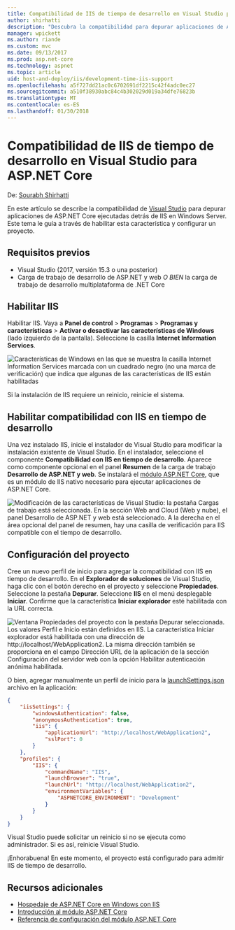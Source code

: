 ```yaml
---
title: Compatibilidad de IIS de tiempo de desarrollo en Visual Studio para ASP.NET Core
author: shirhatti
description: "Descubra la compatibilidad para depurar aplicaciones de ASP.NET Core al ejecutarlas detrás de IIS en Windows Server."
manager: wpickett
ms.author: riande
ms.custom: mvc
ms.date: 09/13/2017
ms.prod: asp.net-core
ms.technology: aspnet
ms.topic: article
uid: host-and-deploy/iis/development-time-iis-support
ms.openlocfilehash: a5f727dd21ac0c6702691df2215c42f4adc0ec27
ms.sourcegitcommit: a510f38930abc84c4b302029d019a34dfe76823b
ms.translationtype: MT
ms.contentlocale: es-ES
ms.lasthandoff: 01/30/2018
---
```

# <a name="development-time-iis-support-in-visual-studio-for-aspnet-core"></a>Compatibilidad de IIS de tiempo de desarrollo en Visual Studio para ASP.NET Core

De: [Sourabh Shirhatti](https://twitter.com/sshirhatti)

En este artículo se describe la compatibilidad de [Visual Studio](https://www.visualstudio.com/vs/) para depurar aplicaciones de ASP.NET Core ejecutadas detrás de IIS en Windows Server. Este tema le guía a través de habilitar esta característica y configurar un proyecto.

## <a name="prerequisites"></a>Requisitos previos

* Visual Studio (2017, versión 15.3 o una posterior)
* Carga de trabajo de desarrollo de ASP.NET y web *O BIEN* la carga de trabajo de desarrollo multiplataforma de .NET Core

## <a name="enable-iis"></a>Habilitar IIS

Habilitar IIS. Vaya a **Panel de control** > **Programas** > **Programas y características** > **Activar o desactivar las características de Windows** (lado izquierdo de la pantalla). Seleccione la casilla **Internet Information Services**.

![Características de Windows en las que se muestra la casilla Internet Information Services marcada con un cuadrado negro (no una marca de verificación) que indica que algunas de las características de IIS están habilitadas](development-time-iis-support/_static/enable_iis.png)

Si la instalación de IIS requiere un reinicio, reinicie el sistema.

## <a name="enable-development-time-iis-support"></a>Habilitar compatibilidad con IIS en tiempo de desarrollo

Una vez instalado IIS, inicie el instalador de Visual Studio para modificar la instalación existente de Visual Studio. En el instalador, seleccione el componente **Compatibilidad con IIS en tiempo de desarrollo**. Aparece como componente opcional en el panel **Resumen** de la carga de trabajo **Desarrollo de ASP.NET y web**. Se instalará el [módulo ASP.NET Core](xref:fundamentals/servers/aspnet-core-module), que es un módulo de IIS nativo necesario para ejecutar aplicaciones de ASP.NET Core.

![Modificación de las características de Visual Studio: la pestaña Cargas de trabajo está seleccionada. En la sección Web and Cloud (Web y nube), el panel Desarrollo de ASP.NET y web está seleccionado. A la derecha en el área opcional del panel de resumen, hay una casilla de verificación para IIS compatible con el tiempo de desarrollo.](development-time-iis-support/_static/development_time_support.png)

## <a name="configure-the-project"></a>Configuración del proyecto

Cree un nuevo perfil de inicio para agregar la compatibilidad con IIS en tiempo de desarrollo. En el **Explorador de soluciones** de Visual Studio, haga clic con el botón derecho en el proyecto y seleccione **Propiedades**. Seleccione la pestaña **Depurar**. Seleccione **IIS** en el menú desplegable **Iniciar**. Confirme que la característica **Iniciar explorador** esté habilitada con la URL correcta.

![Ventana Propiedades del proyecto con la pestaña Depurar seleccionada. Los valores Perfil e Inicio están definidos en IIS. La característica Iniciar explorador está habilitada con una dirección de http://localhost/WebApplication2. La misma dirección también se proporciona en el campo Dirección URL de la aplicación de la sección Configuración del servidor web con la opción Habilitar autenticación anónima habilitada.](development-time-iis-support/_static/project_properties.png)

O bien, agregar manualmente un perfil de inicio para la [launchSettings.json](http://json.schemastore.org/launchsettings) archivo en la aplicación:

```json
{
    "iisSettings": {
        "windowsAuthentication": false,
        "anonymousAuthentication": true,
        "iis": {
            "applicationUrl": "http://localhost/WebApplication2",
            "sslPort": 0
        }
    },
    "profiles": {
        "IIS": {
            "commandName": "IIS",
            "launchBrowser": "true",
            "launchUrl": "http://localhost/WebApplication2",
            "environmentVariables": {
                "ASPNETCORE_ENVIRONMENT": "Development"
            }
        }
    }
}
```

Visual Studio puede solicitar un reinicio si no se ejecuta como administrador. Si es así, reinicie Visual Studio.

¡Enhorabuena! En este momento, el proyecto está configurado para admitir IIS de tiempo de desarrollo. 

## <a name="additional-resources"></a>Recursos adicionales

* [Hospedaje de ASP.NET Core en Windows con IIS](xref:host-and-deploy/iis/index)
* [Introducción al módulo ASP.NET Core](xref:fundamentals/servers/aspnet-core-module)
* [Referencia de configuración del módulo ASP.NET Core](xref:host-and-deploy/aspnet-core-module)
